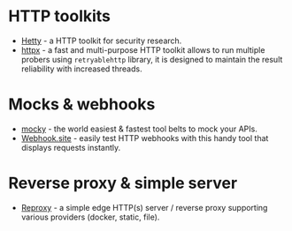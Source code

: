 # HTTP toolkits

- [Hetty](https://github.com/dstotijn/hetty) - a HTTP toolkit for security research.
- [httpx](https://github.com/projectdiscovery/httpx) - a fast and multi-purpose HTTP toolkit allows to run multiple probers using `retryablehttp` library, it is designed to maintain the result reliability with increased threads.

# Mocks & webhooks

- [mocky](https://designer.mocky.io/design) - the world easiest & fastest tool belts to mock your APIs.
- [Webhook.site](https://webhook.site/) - easily test HTTP webhooks with this handy tool that displays requests instantly.

# Reverse proxy & simple server

- [Reproxy](https://github.com/umputun/reproxy) - a simple edge HTTP(s) server / reverse proxy supporting various providers (docker, static, file).